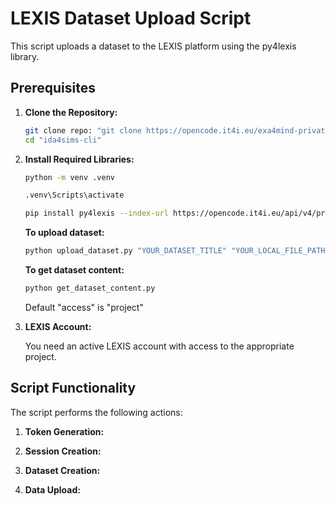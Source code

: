 # LEXIS Dataset Upload Script

This script uploads a dataset to the LEXIS platform using the py4lexis library.

## Prerequisites

1.  **Clone the Repository:**

    ```bash
    git clone repo: "git clone https://opencode.it4i.eu/exa4mind-private/wp4/ida4sims-cli.git"
    cd "ida4sims-cli"
    ```

2.  **Install Required Libraries:**

    ```bash
    python -m venv .venv
    ```

    ```bash
    .venv\Scripts\activate
    ```

    ```bash
    pip install py4lexis --index-url https://opencode.it4i.eu/api/v4/projects/107/packages/pypi/simple

    ```

    **To upload dataset:**

    ```bash
    python upload_dataset.py "YOUR_DATASET_TITLE" "YOUR_LOCAL_FILE_PATH" "YOUR_ACCESS[optional]"
    ```

    **To get dataset content:**

    ```bash
    python get_dataset_content.py
    ```

    Default "access" is "project"

3.  **LEXIS Account:**

    You need an active LEXIS account with access to the appropriate project.

## Script Functionality

The script performs the following actions:

1.  **Token Generation:**

2.  **Session Creation:**

3.  **Dataset Creation:**

4.  **Data Upload:**
